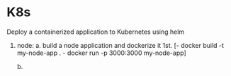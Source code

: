 # K8s
Deploy a containerized application to Kubernetes using helm
1. node:
    a. build a node application and dockerize it 1st. 
        [- docker build -t my-node-app .
         - docker run -p 3000:3000 my-node-app]

    b. 
